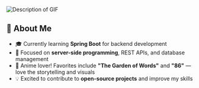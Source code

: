 ![Description of GIF](/intro.gif)

## 👋 About Me
- 🎓 Currently learning **Spring Boot** for backend development  
- 🌱 Focused on **server-side programming**, REST APIs, and database management  
- 🌸 Anime lover! Favorites include **"The Garden of Words"** and **"86"** — love the storytelling and visuals   
- 💡 Excited to contribute to **open-source projects** and improve my skills




<!--
**sagar-dot-bera/sagar-dot-bera** is a ✨ _special_ ✨ repository because its `README.md` (this file) appears on your GitHub profile.

Here are some ideas to get you started:

- 🔭 I’m currently working on ...
- 🌱 I’m currently learning ...
- 👯 I’m looking to collaborate on ...
- 🤔 I’m looking for help with ...
- 💬 Ask me about ...
- 📫 How to reach me: ...
- 😄 Pronouns: ...
- ⚡ Fun fact: ...
-->
